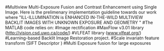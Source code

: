 #Multiview Multi-Exposure Fusion and Contrast Enhancement using Single Image. 
Here is the prelimenary implementation guideline towards our work where "ILL-ILLUMINATION is ENHANCED IN-THE-WILD MULTIVIEW BACKLIT IMAGES WITH UNKNOWN EXPOSURE AND GEOMETRY "
#The MATLAB code relies on:
#Image rectification
#MaxFlow v3.01 library (http://vision.csd.uwo.ca/code/)
#VLFEAT library (www.vlfeat.org/)
#Learning-based Backlit Image Restoration project.
#Scale invariatn feature transform (SIFT Descriptor )
#Multi Exposure fusion for large exposures

